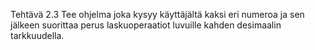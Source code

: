 Tehtävä 2.3
Tee ohjelma joka kysyy käyttäjältä kaksi eri numeroa ja sen jälkeen suorittaa perus
laskuoperaatiot luvuille kahden desimaalin tarkkuudella.